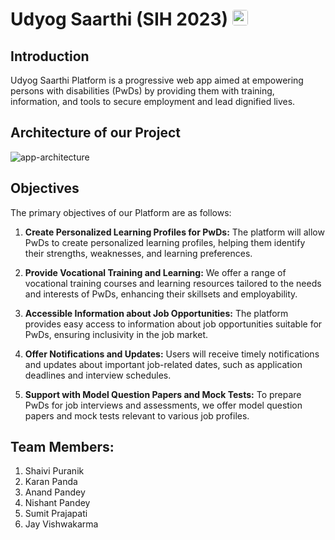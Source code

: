 # Udyog Saarthi (SIH 2023) <img src="https://github.com/karan-panda/Udyog-Saarthi/assets/108183567/064e7525-66d6-4956-aeaa-10ad5112c2a3" alt="Logo" width="25" height="25" style="border-radius: 15%" />

## Introduction
Udyog Saarthi Platform is a progressive web app aimed at empowering persons with disabilities (PwDs) by providing them with training, information, and tools to secure employment and lead dignified lives. 

## Architecture of our Project
![app-architecture](https://github.com/karan-panda/Udyog-Saarthi/assets/108183567/10b64d23-0865-41fc-b0e6-f6e91691ec87)

## Objectives
The primary objectives of our Platform are as follows:

1. **Create Personalized Learning Profiles for PwDs:** The platform will allow PwDs to create personalized learning profiles, helping them identify their strengths, weaknesses, and learning preferences.

2. **Provide Vocational Training and Learning:** We offer a range of vocational training courses and learning resources tailored to the needs and interests of PwDs, enhancing their skillsets and employability.

3. **Accessible Information about Job Opportunities:** The platform provides easy access to information about job opportunities suitable for PwDs, ensuring inclusivity in the job market.

4. **Offer Notifications and Updates:** Users will receive timely notifications and updates about important job-related dates, such as application deadlines and interview schedules.

5. **Support with Model Question Papers and Mock Tests:** To prepare PwDs for job interviews and assessments, we offer model question papers and mock tests relevant to various job profiles.

## Team Members:
1. Shaivi Puranik
2. Karan Panda
3. Anand Pandey
4. Nishant Pandey
5. Sumit Prajapati
6. Jay Vishwakarma
